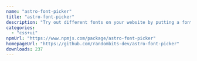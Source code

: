 ```yaml
---
name: "astro-font-picker"
title: "astro-font-picker"
description: "Try out different fonts on your website by putting a font picker in the Astro Dev Toolbar"
categories:
  - "css+ui"
npmUrl: "https://www.npmjs.com/package/astro-font-picker"
homepageUrl: "https://github.com/randombits-dev/astro-font-picker"
downloads: 237
---
```

